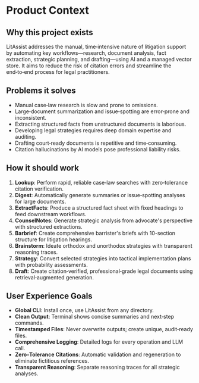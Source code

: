 # Product Context

## Why this project exists

LitAssist addresses the manual, time‑intensive nature of litigation support by automating key workflows—research, document analysis, fact extraction, strategic planning, and drafting—using AI and a managed vector store. It aims to reduce the risk of citation errors and streamline the end‑to‑end process for legal practitioners.

## Problems it solves

- Manual case‑law research is slow and prone to omissions.  
- Large‑document summarization and issue‑spotting are error‑prone and inconsistent.  
- Extracting structured facts from unstructured documents is laborious.  
- Developing legal strategies requires deep domain expertise and auditing.  
- Drafting court‑ready documents is repetitive and time‑consuming.  
- Citation hallucinations by AI models pose professional liability risks.  

## How it should work

1. **Lookup**: Perform rapid, reliable case‑law searches with zero‑tolerance citation verification.  
2. **Digest**: Automatically generate summaries or issue‑spotting analyses for large documents.  
3. **ExtractFacts**: Produce a structured fact sheet with fixed headings to feed downstream workflows.  
4. **CounselNotes**: Generate strategic analysis from advocate's perspective with structured extractions.
5. **Barbrief**: Create comprehensive barrister's briefs with 10-section structure for litigation hearings.
6. **Brainstorm**: Ideate orthodox and unorthodox strategies with transparent reasoning traces.  
7. **Strategy**: Convert selected strategies into tactical implementation plans with probability assessments.  
8. **Draft**: Create citation‑verified, professional‑grade legal documents using retrieval‑augmented generation.

## User Experience Goals

- **Global CLI**: Install once, use LitAssist from any directory.  
- **Clean Output**: Terminal shows concise summaries and next‑step commands.  
- **Timestamped Files**: Never overwrite outputs; create unique, audit‑ready files.  
- **Comprehensive Logging**: Detailed logs for every operation and LLM call.  
- **Zero‑Tolerance Citations**: Automatic validation and regeneration to eliminate fictitious references.  
- **Transparent Reasoning**: Separate reasoning traces for all strategic analyses.
